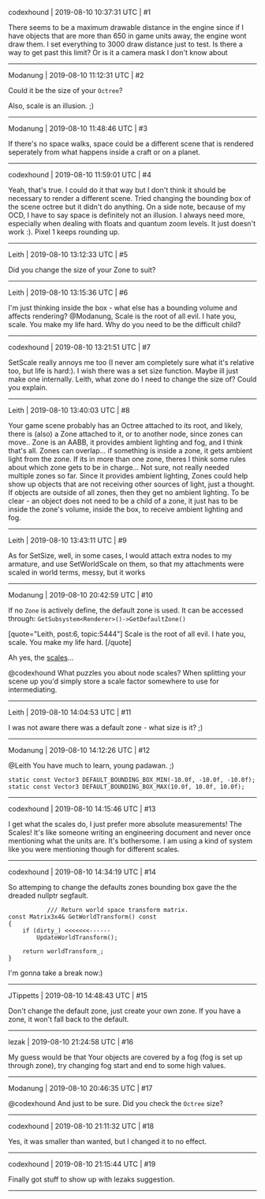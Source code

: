 codexhound | 2019-08-10 10:37:31 UTC | #1

There seems to be a maximum drawable distance in the engine since if I have objects that are more than 650 in game units away, the engine wont draw them. I set everything to 3000 draw distance just to test. Is there a way to get past this limit? Or is it a camera mask I don't know about

-------------------------

Modanung | 2019-08-10 11:12:31 UTC | #2

Could it be the size of your `Octree`?

Also, scale is an illusion. ;)

-------------------------

Modanung | 2019-08-10 11:48:46 UTC | #3

If there's no space walks, space could be a different scene that is rendered seperately from what happens inside a craft or on a planet.

-------------------------

codexhound | 2019-08-10 11:59:01 UTC | #4

Yeah, that's true. I could do it that way but I don't think it should be necessary to render a different scene. Tried changing the bounding box of the scene octree but it didn't do anything. On a side note, because of my OCD, I have to say space is definitely not an illusion. I always need more, especially when dealing with floats and quantum zoom levels. It just doesn't work :). Pixel 1 keeps rounding up.

-------------------------

Leith | 2019-08-10 13:12:33 UTC | #5

Did you change the size of your Zone to suit?

-------------------------

Leith | 2019-08-10 13:15:36 UTC | #6

I'm just thinking inside the box - what else has a bounding volume and affects rendering?
@Modanung, Scale is the root of all evil. I hate you, scale. You make my life hard. Why do you need to be the difficult child?

-------------------------

codexhound | 2019-08-10 13:21:51 UTC | #7

SetScale really annoys me too (I never am completely sure what it's relative too, but life is hard:). I wish there was a set size function. Maybe ill just make one internally. Leith, what zone do I need to change the size of? Could you explain.

-------------------------

Leith | 2019-08-10 13:40:03 UTC | #8

Your game scene probably has an Octree attached to its root, and likely, there is (also) a Zone attached to it, or to another node, since zones can move..
Zone is an AABB, it provides ambient lighting and fog, and I think that's all.
Zones can overlap... if something is inside a zone, it gets ambient light from the zone. If its in more than one zone, theres I think some rules about which zone gets to be in charge... Not sure, not really needed multiple zones so far.
Since it provides ambient lighting, Zones could help show up objects that are not receiving other sources of light, just a thought. If objects are outside of all zones, then they get no ambient lighting.
To be clear - an object does not need to be a child of a zone, it just has to be inside the zone's volume, inside the box, to receive ambient lighting and fog.

-------------------------

Leith | 2019-08-10 13:43:11 UTC | #9

As for SetSize, well, in some cases, I would attach extra nodes to my armature, and use SetWorldScale on them, so that my attachments were scaled in world terms, messy, but it works

-------------------------

Modanung | 2019-08-10 20:42:59 UTC | #10

If no `Zone` is actively define, the default zone is used. It can be accessed through:
`GetSubsystem<Renderer>()->GetDefaultZone()`

[quote="Leith, post:6, topic:5444"]
Scale is the root of all evil. I hate you, scale. You make my life hard.
[/quote]

Ah yes, the [scales](https://usaherald.com/wp-content/uploads/2017/07/Lady-Justice.jpg)...

@codexhound What puzzles you about node scales?
When splitting your scene up you'd simply store a scale factor somewhere to use for intermediating.

-------------------------

Leith | 2019-08-10 14:04:53 UTC | #11

I was not aware there was a default zone - what size is it? ;)

-------------------------

Modanung | 2019-08-10 14:12:26 UTC | #12

@Leith You have much to learn, young padawan. ;)
```
static const Vector3 DEFAULT_BOUNDING_BOX_MIN(-10.0f, -10.0f, -10.0f);
static const Vector3 DEFAULT_BOUNDING_BOX_MAX(10.0f, 10.0f, 10.0f);
```

-------------------------

codexhound | 2019-08-10 14:15:46 UTC | #13

I get what the scales do, I just prefer more absolute measurements! The Scales! It's like someone writing an engineering document and never once mentioning what the units are. It's bothersome. I am using a kind of system like you were mentioning though for different scales.

-------------------------

codexhound | 2019-08-10 14:34:19 UTC | #14

So attemping to change the defaults zones bounding box gave the the dreaded nullptr segfault.
                     
               /// Return world space transform matrix.
    const Matrix3x4& GetWorldTransform() const
    {
        if (dirty_) <<<<<<<------
            UpdateWorldTransform();

        return worldTransform_;
    }

I'm gonna take a break now:)

-------------------------

JTippetts | 2019-08-10 14:48:43 UTC | #15

Don't change the default zone, just create your own zone. If you have a zone, it won't fall back to the default.

-------------------------

lezak | 2019-08-10 21:24:58 UTC | #16

My guess would be that Your objects are covered by a fog (fog is set up through zone), try changing fog start and end to some high values.

-------------------------

Modanung | 2019-08-10 20:46:35 UTC | #17

@codexhound And just to be sure. Did you check the `Octree` size?

-------------------------

codexhound | 2019-08-10 21:11:32 UTC | #18

Yes, it was smaller than wanted, but I changed it to no effect.

-------------------------

codexhound | 2019-08-10 21:15:44 UTC | #19

Finally got stuff to show up with lezaks suggestion.

-------------------------

